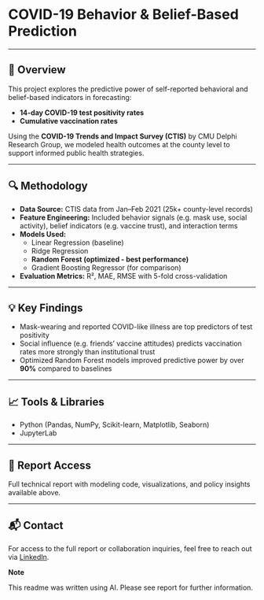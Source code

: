 # COVID-19 Behavior & Belief-Based Prediction


---

## 📌 Overview

This project explores the predictive power of self-reported behavioral and belief-based indicators in forecasting:

- **14-day COVID-19 test positivity rates**  
- **Cumulative vaccination rates**

Using the **COVID-19 Trends and Impact Survey (CTIS)** by CMU Delphi Research Group, we modeled health outcomes at the county level to support informed public health strategies.

---

## 🔍 Methodology

- **Data Source:** CTIS data from Jan–Feb 2021 (25k+ county-level records)
- **Feature Engineering:** Included behavior signals (e.g. mask use, social activity), belief indicators (e.g. vaccine trust), and interaction terms
- **Models Used:**
  - Linear Regression (baseline)
  - Ridge Regression
  - **Random Forest (optimized - best performance)**
  - Gradient Boosting Regressor (for comparison)
- **Evaluation Metrics:** R², MAE, RMSE with 5-fold cross-validation

---

## 💡 Key Findings

- Mask-wearing and reported COVID-like illness are top predictors of test positivity
- Social influence (e.g. friends’ vaccine attitudes) predicts vaccination rates more strongly than institutional trust
- Optimized Random Forest models improved predictive power by over **90%** compared to baselines

---

## 📈 Tools & Libraries

- Python (Pandas, NumPy, Scikit-learn, Matplotlib, Seaborn)
- JupyterLab

---

## 📄 Report Access

Full technical report with modeling code, visualizations, and policy insights available above.

---

## 📬 Contact

For access to the full report or collaboration inquiries, feel free to reach out via [LinkedIn](https://www.linkedin.com/in/vinayakprasad02).

**Note** 

This readme was written using AI. Please see report for further information. 
